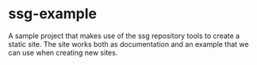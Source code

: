 # ssg-example
A sample project that makes use of the ssg repository tools to create a static site. The site works both as documentation and an example that we can use when creating new sites.
